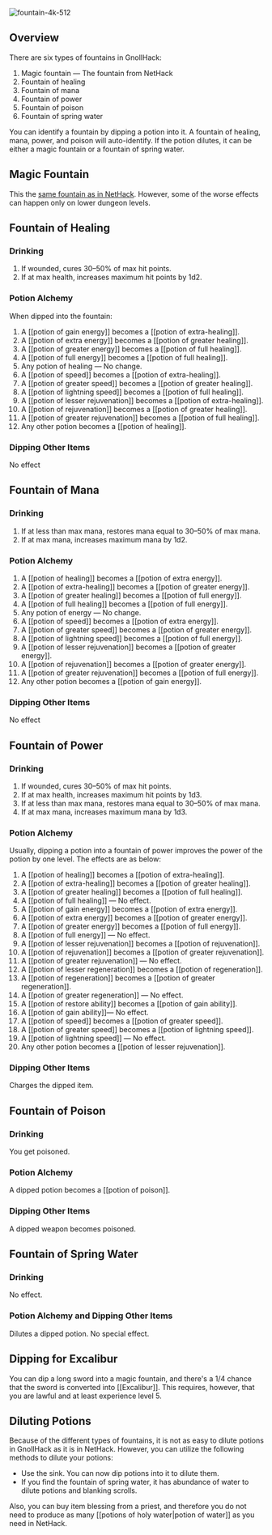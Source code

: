 ![fountain-4k-512](https://github.com/hyvanmielenpelit/GnollHack/assets/16661034/ca2e6033-2431-4387-94ab-2b25b3693163)


## Overview
There are six types of fountains in GnollHack:
1. Magic fountain — The fountain from NetHack
2. Fountain of healing
3. Fountain of mana
4. Fountain of power
5. Fountain of poison
6. Fountain of spring water

You can identify a fountain by dipping a potion into it. A fountain of healing, mana, power, and poison will auto-identify. If the potion dilutes, it can be either a magic fountain or a fountain of spring water.


## Magic Fountain
This the [same fountain as in NetHack](https://nethackwiki.com/wiki/Fountain). However, some of the worse effects can happen only on lower dungeon levels.


## Fountain of Healing


### Drinking
1. If wounded, cures 30–50% of max hit points.
2. If at max health, increases maximum hit points by 1d2.


### Potion Alchemy
When dipped into the fountain:
1. A [[potion of gain energy]] becomes a [[potion of extra-healing]].
2. A [[potion of extra energy]] becomes a [[potion of greater healing]].
3. A [[potion of greater energy]] becomes a [[potion of full healing]].
4. A [[potion of full energy]] becomes a [[potion of full healing]].
5. Any potion of healing — No change.
6. A [[potion of speed]] becomes a [[potion of extra-healing]].
7. A [[potion of greater speed]] becomes a [[potion of greater healing]].
8. A [[potion of lightning speed]] becomes a [[potion of full healing]].
9. A [[potion of lesser rejuvenation]] becomes a [[potion of extra-healing]].
10. A [[potion of rejuvenation]] becomes a [[potion of greater healing]].
11. A [[potion of greater rejuvenation]] becomes a [[potion of full healing]].
12. Any other potion becomes a [[potion of healing]].


### Dipping Other Items
No effect



## Fountain of Mana
### Drinking
1. If at less than max mana, restores mana equal to 30–50% of max mana.
2. If at max mana, increases maximum mana by 1d2.


### Potion Alchemy


1. A [[potion of healing]] becomes a [[potion of extra energy]].
2. A [[potion of extra-healing]] becomes a [[potion of greater energy]].
3. A [[potion of greater healing]] becomes a [[potion of full energy]].
4. A [[potion of full healing]] becomes a [[potion of full energy]].
5. Any potion of energy — No change.
6. A [[potion of speed]] becomes a [[potion of extra energy]].
7. A [[potion of greater speed]] becomes a [[potion of greater energy]].
8. A [[potion of lightning speed]] becomes a [[potion of full energy]].
9. A [[potion of lesser rejuvenation]] becomes a [[potion of greater energy]].
10. A [[potion of rejuvenation]] becomes a [[potion of greater energy]].
11. A [[potion of greater rejuvenation]] becomes a [[potion of full energy]].
12. Any other potion becomes a [[potion of gain energy]].


### Dipping Other Items
No effect


## Fountain of Power


### Drinking
1. If wounded, cures 30–50% of max hit points.
2. If at max health, increases maximum hit points by 1d3.
3. If at less than max mana, restores mana equal to 30–50% of max mana.
4. If at max mana, increases maximum mana by 1d3.


### Potion Alchemy
Usually, dipping a potion into a fountain of power improves the power of the potion by one level. The effects are as below:
1. A [[potion of healing]] becomes a [[potion of extra-healing]].
2. A [[potion of extra-healing]] becomes a [[potion of greater healing]].
3. A [[potion of greater healing]] becomes a [[potion of full healing]].
4. A [[potion of full healing]] — No effect.
5. A [[potion of gain energy]] becomes a [[potion of extra energy]].
6. A [[potion of extra energy]] becomes a [[potion of greater energy]].
7. A [[potion of greater energy]] becomes a [[potion of full energy]].
8. A [[potion of full energy]] — No effect.
9. A [[potion of lesser rejuvenation]] becomes a [[potion of rejuvenation]].
10. A [[potion of rejuvenation]] becomes a [[potion of greater rejuvenation]].
11. A [[potion of greater rejuvenation]] — No effect.
12. A [[potion of lesser regeneration]] becomes a [[potion of regeneration]].
13. A [[potion of regeneration]] becomes a [[potion of greater regeneration]].
14. A [[potion of greater regeneration]] — No effect.
15. A [[potion of restore ability]] becomes a [[potion of gain ability]].
16. A [[potion of gain ability]]— No effect.
17. A [[potion of speed]] becomes a [[potion of greater speed]].
18. A [[potion of greater speed]] becomes a [[potion of lightning speed]].
19. A [[potion of lightning speed]] — No effect.
20. Any other potion becomes a [[potion of lesser rejuvenation]].


### Dipping Other Items
Charges the dipped item.


## Fountain of Poison
### Drinking
You get poisoned.


### Potion Alchemy
A dipped potion becomes a [[potion of poison]].


### Dipping Other Items
A dipped weapon becomes poisoned.


## Fountain of Spring Water
### Drinking
No effect.


### Potion Alchemy and Dipping Other Items
Dilutes a dipped potion. No special effect.


## Dipping for Excalibur
You can dip a long sword into a magic fountain, and there's a 1/4 chance that the sword is converted into [[Excalibur]]. This requires, however, that you are lawful and at least experience level 5.


## Diluting Potions
Because of the different types of fountains, it is not as easy to dilute potions in GnollHack as it is in NetHack. However, you can utilize the following methods to dilute your potions:
- Use the sink. You can now dip potions into it to dilute them.
- If you find the fountain of spring water, it has abundance of water to dilute potions and blanking scrolls.

Also, you can buy item blessing from a priest, and therefore you do not need to produce as many [[potions of holy water|potion of water]] as you need in NetHack.